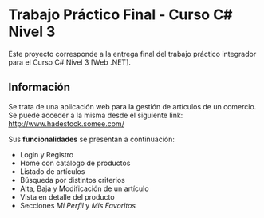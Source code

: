 # Trabajo Práctico Final - Curso C# Nivel 3

Este proyecto corresponde a la entrega final del trabajo práctico integrador para el 
Curso C# Nivel 3 [Web .NET]. 

## Información
Se trata de una aplicación web para la gestión de artículos de un comercio. Se puede acceder a la misma desde el siguiente link: http://www.hadestock.somee.com/

Sus **funcionalidades** se presentan a continuación:
- Login y Registro
- Home con catálogo de productos
- Listado de artículos
- Búsqueda por distintos criterios
- Alta, Baja y Modificación de un artículo
- Vista en detalle del producto 
- Secciones *Mi Perfil* y *Mis Favoritos*
